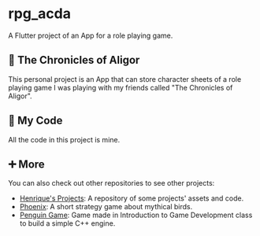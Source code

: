 # rpg_acda
A Flutter project of an App for a role playing game.

## 📱 The Chronicles of Aligor
This personal project is an App that can store character sheets of a role playing game I was playing with my friends called "The Chronicles of Aligor".

## 📃 My Code
All the code in this project is mine.

## ➕ More
You can also check out other repositories to see other projects:
  - [Henrique's Projects](https://github.com/HenriqueMorae/henrique-s-projects): A repository of some projects' assets and code.
  - [Phoenix](https://github.com/HenriqueMorae/fenix): A short strategy game about mythical birds.
  - [Penguin Game](https://github.com/HenriqueMorae/IDJ-PenguinGame): Game made in Introduction to Game Development class to build a simple C++ engine.
